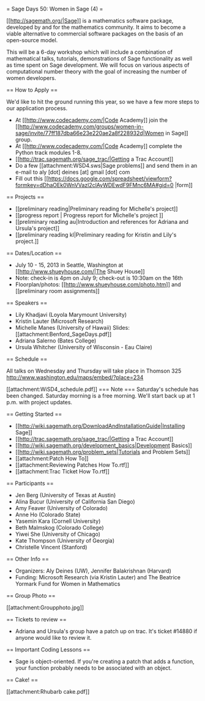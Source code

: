 = Sage Days 50: Women in Sage (4) =

[[http://sagemath.org/|Sage]] is a mathematics software package, developed by and for the mathematics community.  It aims to become a viable alternative to commercial software packages on the basis of an open-source model.

This will be a 6-day workshop which will include a combination of mathematical talks, tutorials, demonstrations of Sage functionality as well as time spent on Sage development. We will focus on various aspects of computational number theory with the goal of increasing the number of women developers.

== How to Apply ==

We'd like to hit the ground running this year, so we have a few more steps to our application process. 
 
 * At [[http://www.codecademy.com/|Code Academy]] join the [[http://www.codecademy.com/groups/women-in-sage/invite/77ff187dba66e23e220ae2a8f228932d|Women in Sage]] group.
 * At [[http://www.codecademy.com/|Code Academy]] complete the Python track modules 1-8.
 * [[http://trac.sagemath.org/sage_trac/|Getting a Trac Account]]
 * Do a few [[attachment:WSD4.sws|Sage problems]] and send them in an e-mail to aly [dot] deines [at] gmail [dot] com
 * Fill out this [[https://docs.google.com/spreadsheet/viewform?formkey=dDhaOEk0WnVVazl2clAyWDEwdF9FMnc6MA#gid=0 |form]]

== Projects ==
  
 * [[preliminary reading|Preliminary reading for Michelle's project]]
 * [[progress report | Progress report for Michelle's project ]]
 * [[preliminary reading au|Introduction and references for Adriana and Ursula's project]]
 * [[preliminary reading kl|Preliminary reading for Kristin and Lily's project.]]

== Dates/Location ==

 * July 10 - 15, 2013 in Seattle, Washington at [[http://www.shueyhouse.com/|The Shuey House]]
 * Note: check-in is 4pm on July 9; check-out is 10:30am on the 16th
 * Floorplan/photos: [[http://www.shueyhouse.com/photo.htm]] and [[preliminary room assignments]]

== Speakers ==

 * Lily Khadjavi (Loyola Marymount University)
 * Kristin Lauter (Microsoft Research) 
 * Michelle Manes (University of Hawaii) Slides: [[attachment:Benford_SageDays.pdf]]
 * Adriana Salerno (Bates College)
 * Ursula Whitcher (University of Wisconsin - Eau Claire)

== Schedule ==

All talks on Wednesday and Thursday will take place in Thomson 325 http://www.washington.edu/maps/embed/?place=234
 
[[attachment:WiSD4_schedule.pdf]]
=== Note ===
Saturday's schedule has been changed.  Saturday morning is a free morning.  We'll start back up at 1 p.m. with project updates.

== Getting Started ==
 * [[http://wiki.sagemath.org/DownloadAndInstallationGuide|Installing Sage]]
 * [[http://trac.sagemath.org/sage_trac/|Getting a Trac Account]]
 * [[http://wiki.sagemath.org/development_basics|Development Basics]]
 * [[http://wiki.sagemath.org/problem_sets|Tutorials and Problem Sets]]
 * [[attachment:Patch How To]]
 * [[attachment:Reviewing Patches How To.rtf]]
 * [[attachment:Trac Ticket How To.rtf]]

== Participants ==

 * Jen Berg (University of Texas at Austin)
 * Alina Bucur (University of California San Diego)
 * Amy Feaver (University of Colorado)
 * Anne Ho (Colorado State)
 * Yasemin Kara (Cornell University)
 * Beth Malmskog (Colorado College)
 * Yiwei She (University of Chicago)
 * Kate Thompson (University of Georgia)
 * Christelle Vincent (Stanford)

== Other Info ==

 * Organizers: Aly Deines (UW), Jennifer Balakrishnan (Harvard)
 * Funding: Microsoft Research  (via Kristin Lauter) and The Beatrice Yormark Fund for Women in Mathematics

== Group Photo ==

[[attachment:Groupphoto.jpg]]

== Tickets to review ==
 * Adriana and Ursula's group have a patch up on trac. It's ticket #14880 if anyone would like to review it.

== Important Coding Lessons ==

 * Sage is object-oriented.  If you're creating a patch that adds a function, your function probably needs to be associated with an object.

== Cake! ==

[[attachment:Rhubarb cake.pdf]]
